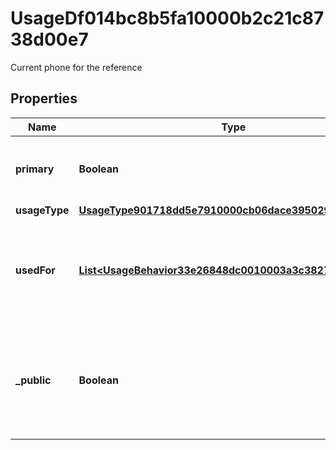 

# UsageDf014bc8b5fa10000b2c21c8738d00e7

Current phone for the reference

## Properties

| Name | Type | Description | Notes |
|------------ | ------------- | ------------- | -------------|
|**primary** | **Boolean** | True if the communication method has any  primary usage type. |  [optional] |
|**usageType** | [**UsageType901718dd5e7910000cb06dace3950299**](UsageType901718dd5e7910000cb06dace3950299.md) |  |  [optional] |
|**usedFor** | [**List&lt;UsageBehavior33e26848dc0010003a3c3827858901b4&gt;**](UsageBehavior33e26848dc0010003a3c3827858901b4.md) | Usage behaviors for the communication method, such as mailing, billing shipping etc. |  [optional] |
|**_public** | **Boolean** | True if the communication method is public. If no results are returned, the communication method is private. |  [optional] |



